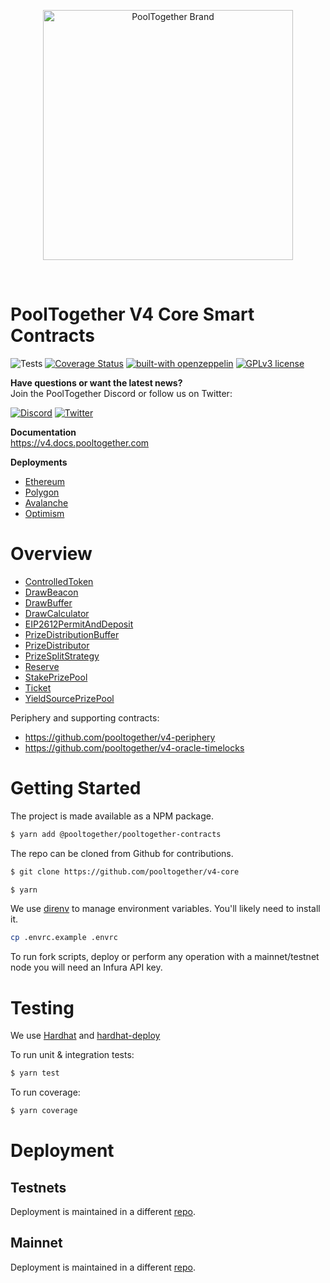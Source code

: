 
<p align="center">
  <a href="https://github.com/pooltogether/pooltogether--brand-assets">
    <img src="https://github.com/pooltogether/pooltogether--brand-assets/blob/977e03604c49c63314450b5d432fe57d34747c66/logo/pooltogether-logo--purple-gradient.png?raw=true" alt="PoolTogether Brand" style="max-width:100%;" width="400">
  </a>
</p>

<br />

# PoolTogether V4 Core Smart Contracts

![Tests](https://github.com/pooltogether/v4-core/actions/workflows/main.yml/badge.svg)
[![Coverage Status](https://coveralls.io/repos/github/pooltogether/v4-core/badge.svg?branch=master)](https://coveralls.io/github/pooltogether/v4-core?branch=master)
[![built-with openzeppelin](https://img.shields.io/badge/built%20with-OpenZeppelin-3677FF)](https://docs.openzeppelin.com/)
[![GPLv3 license](https://img.shields.io/badge/License-GPLv3-blue.svg)](http://perso.crans.org/besson/LICENSE.html)

<strong>Have questions or want the latest news?</strong>
<br/>Join the PoolTogether Discord or follow us on Twitter:

[![Discord](https://badgen.net/badge/icon/discord?icon=discord&label)](https://pooltogether.com/discord)
[![Twitter](https://badgen.net/badge/icon/twitter?icon=twitter&label)](https://twitter.com/PoolTogether_)

**Documentation**<br>
https://v4.docs.pooltogether.com

**Deployments**<br>
- [Ethereum](https://v4.docs.pooltogether.com/protocol/deployments/mainnet#mainnet)
- [Polygon](https://v4.docs.pooltogether.com/protocol/deployments/mainnet#polygon)
- [Avalanche](https://v4.docs.pooltogether.com/protocol/deployments/mainnet#avalanche)
- [Optimism](https://v4.docs.pooltogether.com/protocol/deployments/mainnet/#optimism)

# Overview
- [ControlledToken](/contracts/ControlledToken.sol)
- [DrawBeacon](/contracts/DrawBeacon.sol)
- [DrawBuffer](/contracts/DrawBuffer.sol)
- [DrawCalculator](/contracts/DrawCalculator.sol)
- [EIP2612PermitAndDeposit](/contracts/permit/EIP2612PermitAndDeposit.sol)
- [PrizeDistributionBuffer](/contracts/PrizeDistributionBuffer.sol)
- [PrizeDistributor](/contracts/PrizeDistributor.sol)
- [PrizeSplitStrategy](/contracts/prize-strategy/PrizeSplitStrategy.sol)
- [Reserve](/contracts/Reserve.sol)
- [StakePrizePool](/contracts/prize-pool/StakePrizePool.sol)
- [Ticket](/contracts/Ticket.sol)
- [YieldSourcePrizePool](/contracts/prize-pool/YieldSourcePrizePool.sol)

Periphery and supporting contracts:

- https://github.com/pooltogether/v4-periphery
- https://github.com/pooltogether/v4-oracle-timelocks


# Getting Started

The project is made available as a NPM package.

```sh
$ yarn add @pooltogether/pooltogether-contracts
```

The repo can be cloned from Github for contributions.

```sh
$ git clone https://github.com/pooltogether/v4-core
```

```sh
$ yarn
```

We use [direnv](https://direnv.net/) to manage environment variables.  You'll likely need to install it.

```sh
cp .envrc.example .envrc
```

To run fork scripts, deploy or perform any operation with a mainnet/testnet node you will need an Infura API key.

# Testing

We use [Hardhat](https://hardhat.dev) and [hardhat-deploy](https://github.com/wighawag/hardhat-deploy)

To run unit & integration tests:

```sh
$ yarn test
```

To run coverage:

```sh
$ yarn coverage
```

# Deployment

## Testnets
Deployment is maintained in a different [repo](https://github.com/pooltogether/v4-testnet).

## Mainnet
Deployment is maintained in a different [repo](https://github.com/pooltogether/v4-mainnet).
